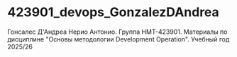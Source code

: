 # 423901_devops_GonzalezDAndrea
Гонсалес Д'Андреа Нерио Антонио. Группа НМТ-423901. Материалы по дисциплине "Основы методологии Development Operation". Учебный год 2025/26
